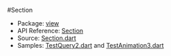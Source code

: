 #Section

* Package: [view](api:)
* API Reference: [Section](api:view)
* Source: [Section.dart](source:lib/src/view)
* Samples: [TestQuery2.dart](source:test) and [TestAnimation3.dart](source:test)